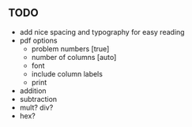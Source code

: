 ## TODO
- add nice spacing and typography for easy reading
- pdf options
  - problem numbers [true]
  - number of columns [auto]
  - font
  - include column labels
  - print
- addition
- subtraction
- mult? div?
- hex?

